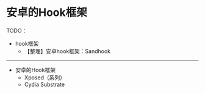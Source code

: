 # 安卓的Hook框架

TODO：

* hook框架
  * 【整理】安卓hook框架：Sandhook

---

* 安卓的Hook框架
  * Xposed（系列）
  * Cydia Substrate
